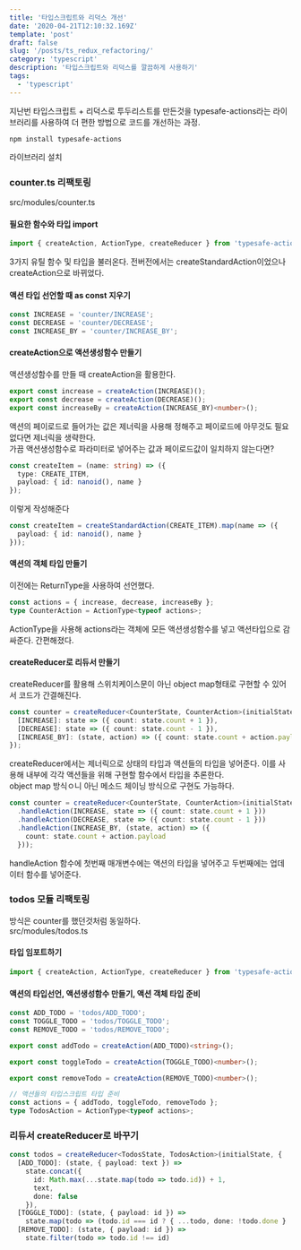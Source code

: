 ```yaml
---
title: '타입스크립트와 리덕스 개선'
date: '2020-04-21T12:10:32.169Z'
template: 'post'
draft: false
slug: '/posts/ts_redux_refactoring/'
category: 'typescript'
description: '타입스크립트와 리덕스를 깔끔하게 사용하기'
tags:
  - 'typescript'
---
```


지난번 타입스크립트 + 리덕스로 투두리스트를 만든것을 typesafe-actions라는 라이브러리를 사용하여 더 편한 방법으로 코드를 개선하는 과정.

```
npm install typesafe-actions
```

라이브러리 설치

### counter.ts 리팩토링

src/modules/counter.ts

#### 필요한 함수와 타입 import

```js
import { createAction, ActionType, createReducer } from 'typesafe-actions';
```

3가지 유틸 함수 및 타입을 불러온다. 전버전에서는 createStandardAction이었으나 createAction으로 바뀌었다.

#### 액션 타입 선언할 때 as const 지우기

```ts
const INCREASE = 'counter/INCREASE';
const DECREASE = 'counter/DECREASE';
const INCREASE_BY = 'counter/INCREASE_BY';
```

#### createAction으로 액션생성함수 만들기

액션생성함수를 만들 때 createAction을 활용한다.

```ts
export const increase = createAction(INCREASE)();
export const decrease = createAction(DECREASE)();
export const increaseBy = createAction(INCREASE_BY)<number>();
```

액션의 페이로드로 들어가는 값은 제너릭을 사용해 정해주고 페이로드에 아무것도 필요없다면 제너릭을 생략한다.  
가끔 액션생성함수로 파라미터로 넣어주는 값과 페이로드값이 일치하지 않는다면?

```ts
const createItem = (name: string) => ({
  type: CREATE_ITEM,
  payload: { id: nanoid(), name }
});
```

이렇게 작성해준다

```ts
const createItem = createStandardAction(CREATE_ITEM).map(name => ({
  payload: { id: nanoid(), name }
}));
```

#### 액션의 객체 타입 만들기

이전에는 ReturnType을 사용하여 선언했다.

```ts
const actions = { increase, decrease, increaseBy };
type CounterAction = ActionType<typeof actions>;
```

ActionType을 사용해 actions라는 객체에 모든 액션생성함수를 넣고 액션타입으로 감싸준다. 간편해졌다.

#### createReducer로 리듀서 만들기

createReducer를 활용해 스위치케이스문이 아닌 object map형태로 구현할 수 있어서 코드가 간결해진다.

```ts
const counter = createReducer<CounterState, CounterAction>(initialState, {
  [INCREASE]: state => ({ count: state.count + 1 }),
  [DECREASE]: state => ({ count: state.count - 1 }),
  [INCREASE_BY]: (state, action) => ({ count: state.count + action.payload })
});
```

createReducer에서는 제너릭으로 상태의 타입과 액션들의 타입을 넣어준다. 이를 사용해 내부에 각각 액션들을 위해 구현할 함수에서 타입을 추론한다.  
object map 방식ㅇ니 아닌 메소드 체이닝 방식으로 구현도 가능하다.

```ts
const counter = createReducer<CounterState, CounterAction>(initialState)
  .handleAction(INCREASE, state => ({ count: state.count + 1 }))
  .handleAction(DECREASE, state => ({ count: state.count - 1 }))
  .handleAction(INCREASE_BY, (state, action) => ({
    count: state.count + action.payload
  }));
```

handleAction 함수에 첫번째 매개변수에는 액션의 타입을 넣어주고 두번째에는 업데이터 함수를 넣어준다.

### todos 모듈 리팩토링

방식은 counter를 했던것처럼 동일하다.  
src/modules/todos.ts

#### 타입 임포트하기

```ts
import { createAction, ActionType, createReducer } from 'typesafe-actions';
```

#### 액션의 타입선언, 액션생성함수 만들기, 액션 객체 타입 준비

```ts
const ADD_TODO = 'todos/ADD_TODO';
const TOGGLE_TODO = 'todos/TOGGLE_TODO';
const REMOVE_TODO = 'todos/REMOVE_TODO';

export const addTodo = createAction(ADD_TODO)<string>();

export const toggleTodo = createAction(TOGGLE_TODO)<number>();

export const removeTodo = createAction(REMOVE_TODO)<number>();

// 액션들의 타입스크립트 타입 준비
const actions = { addTodo, toggleTodo, removeTodo };
type TodosAction = ActionType<typeof actions>;
```

### 리듀서 createReducer로 바꾸기

```ts
const todos = createReducer<TodosState, TodosAction>(initialState, {
  [ADD_TODO]: (state, { payload: text }) =>
    state.concat({
      id: Math.max(...state.map(todo => todo.id)) + 1,
      text,
      done: false
    }),
  [TOGGLE_TODO]: (state, { payload: id }) =>
    state.map(todo => (todo.id === id ? { ...todo, done: !todo.done } : todo)),
  [REMOVE_TODO]: (state, { payload: id }) =>
    state.filter(todo => todo.id !== id)
```

